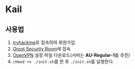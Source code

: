 # Kail

## 사용법

1. [tryhackme](https://tryhackme.com/)로 접속하여 회원가입
2. [Groot Security Room](https://tryhackme.com/room/grootsecurity)에 접속
3. [OpenVPN](https://tryhackme.com/access) 설정 파일 다운로드(서버는 **AU-Regular-1**를 추천)
4. `chmod +x ./init.sh`를 한 후 `./init.sh`를 실행한다.

